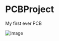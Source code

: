 # PCBProject
My first ever PCB

![image](https://github.com/user-attachments/assets/57440620-e683-4dea-896e-3edcae30d73c)

